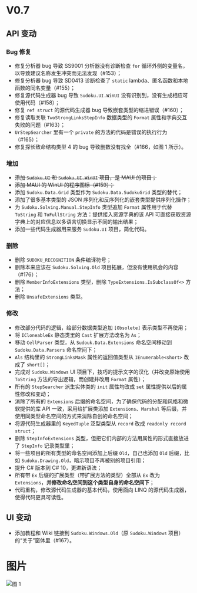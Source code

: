 ﻿# V0.7
## API 变动

### Bug 修复

* 修复分析器 bug 导致 SS9001 分析器没有诊断检查 `for` 循环外侧的变量名，以导致建议名称发生冲突而无法发现（#153）；
* 修复分析器 bug 导致 SD0413 诊断检查了 `static` lambda、匿名函数和本地函数的同名变量（#155）；
* 修复源代码生成器 bug 导致 `Sudoku.UI.WinUI` 没有识别到，没有生成相应可使用代码（#158）；
* 修复 `ref struct` 的源代码生成器 bug 导致嵌套类型的缩进错误（#160）；
* 修复读取关联 `TwoStrongLinksStepInfo` 数据类型的 `Format` 属性和字典交互失败的问题（#163）；
* `UrStepSearcher` 里有一个 `private` 的方法的代码是错误的执行行为（#165）；
* 修复探长致命结构类型 4 的 bug 导致删数没有找全（#166，如图 1 所示）。

### 增加

* ~~添加 `Sudoku.UI` 和 `Sudoku.UI.WinUI` 项目，是 MAUI 的项目；~~
* ~~添加 MAUI 的 WinUI 的程序图标（#159）；~~
* 添加 `Sudoku.Data.Grid` 类型作为 `Sudoku.Data.SudokuGrid` 类型的替代；
* 添加了很多基本类型的 JSON 序列化和反序列化的嵌套类型提供序列化操作；
* 为 `Sudoku.Solving.Manual.StepInfo` 类型追加 `Format` 属性用于代替 `ToString` 和 `ToFullString` 方法：提供接入资源字典的该 API 可直接获取资源字典上的对应信息以多语言切换显示不同的输出结果；
* 添加一些代码生成器用来服务 `Sudoku.UI` 项目，简化代码。

### 删除

* 删除 `SUDOKU_RECOGNITION` 条件编译符号；
* 删除本来应该在 `Sudoku.Solving.Old` 项目拓展，但没有使用机会的内容（#176）；
* 删除 `MemberInfoExtensions` 类型，删除 `TypeExtensions.IsSubclassOf<>` 方法；
* 删除 `UnsafeExtensions` 类型。

### 修改

* 修改部分代码的逻辑，给部分数据类型追加 `[Obsolete]` 表示类型不再使用；
* 将 `ICloneableEx` 静态类里的 `Cast` 扩展方法改名为 `As`；
* 移动 `CellParser` 类型，从 `Sudouk.Data.Extensions` 命名空间移动到 `Sudoku.Data.Parsers` 命名空间下；
* `Als` 结构里的 `StrongLinksMask` 属性的返回值类型从 `IEnumerable<short>` 改成了 `short[]`；
* 完成对 `Sudoku.Windows` UI 项目下，技巧的提示文字的汉化（并改变原始使用 `ToString` 方法的导出逻辑，而创建并改用 `Format` 属性）；
* 所有的 `StepSearcher` 派生实体类的 `init` 属性均改成 `set` 属性提供以后的属性修改和变动；
* 消除了所有的 `Extensions` 后缀的命名空间，为了确保代码的分配和风格和微软提供的库 API 一致，采用给扩展类添加 `Extensions`、`Marshal` 等后缀，并使用同类型命名空间的方式来消除自创的命名空间；
* 将源代码生成器里的 `KeyedTuple` 泛型类型从 `record` 改成 `readonly record struct`；
* 删除 `StepInfoExtensions` 类型，但把它们内部的方法用属性的形式直接放进了 `StepInfo` 记录类型里；
* 将一些项目的所有类型的命名空间添加上后缀 `Old`，自己也添加 `Old` 后缀，比如 `Sudoku.Drawing.Old`，暗示项目不再被别的项目引用；
* 提升 C# 版本到 C# 10，更进新语法；
* 所有带 `Ex` 后缀的扩展类型（带扩展方法的类型）全部从 `Ex` 改为 `Extensions`，**并修改命名空间到这个类型自身的命名空间下**；
* 代码重构，修改源代码生成器的基本代码，使用面向 LINQ 的源代码生成器，使得代码更具可读性。

## UI 变动

* 添加教程和 Wiki 链接到 `Sudoku.Windows.Old`（原 `Sudoku.Windows` 项目）的“关于”窗体里（#167）。

# 图片

![图 1](https://user-images.githubusercontent.com/23616315/130937553-88ed0036-dd28-4c62-b52e-78c06aba3abe.png "图 1.png")
